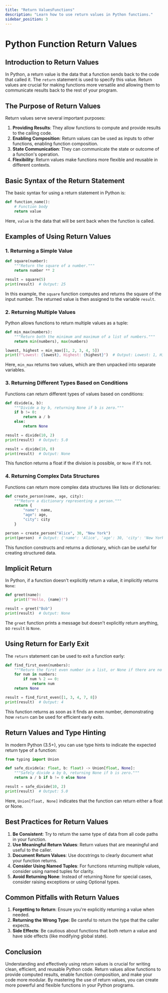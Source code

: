 ```yaml
---
title: "Return ValuesFunctions"
description: "Learn how to use return values in Python functions."
sidebar_position: 3
---
```


# Python Function Return Values

## Introduction to Return Values

In Python, a return value is the data that a function sends back to the code that called it. The `return` statement is used to specify this value. Return values are crucial for making functions more versatile and allowing them to communicate results back to the rest of your program.

## The Purpose of Return Values

Return values serve several important purposes:

1. **Providing Results**: They allow functions to compute and provide results to the calling code.
2. **Enabling Composition**: Return values can be used as inputs to other functions, enabling function composition.
3. **State Communication**: They can communicate the state or outcome of a function's operation.
4. **Flexibility**: Return values make functions more flexible and reusable in different contexts.

## Basic Syntax of the Return Statement

The basic syntax for using a return statement in Python is:

```python
def function_name():
    # Function body
    return value
```

Here, `value` is the data that will be sent back when the function is called.

## Examples of Using Return Values

### 1. Returning a Simple Value

```python
def square(number):
    """Return the square of a number."""
    return number ** 2

result = square(5)
print(result)  # Output: 25
```

In this example, the `square` function computes and returns the square of the input number. The returned value is then assigned to the variable `result`.

### 2. Returning Multiple Values

Python allows functions to return multiple values as a tuple:

```python
def min_max(numbers):
    """Return both the minimum and maximum of a list of numbers."""
    return min(numbers), max(numbers)

lowest, highest = min_max([1, 2, 3, 4, 5])
print(f"Lowest: {lowest}, Highest: {highest}")  # Output: Lowest: 1, Highest: 5
```

Here, `min_max` returns two values, which are then unpacked into separate variables.

### 3. Returning Different Types Based on Conditions

Functions can return different types of values based on conditions:

```python
def divide(a, b):
    """Divide a by b, returning None if b is zero."""
    if b != 0:
        return a / b
    else:
        return None

result = divide(10, 2)
print(result)  # Output: 5.0

result = divide(10, 0)
print(result)  # Output: None
```

This function returns a float if the division is possible, or `None` if it's not.

### 4. Returning Complex Data Structures

Functions can return more complex data structures like lists or dictionaries:

```python
def create_person(name, age, city):
    """Return a dictionary representing a person."""
    return {
        "name": name,
        "age": age,
        "city": city
    }

person = create_person("Alice", 30, "New York")
print(person)  # Output: {'name': 'Alice', 'age': 30, 'city': 'New York'}
```

This function constructs and returns a dictionary, which can be useful for creating structured data.

## Implicit Return

In Python, if a function doesn't explicitly return a value, it implicitly returns `None`:

```python
def greet(name):
    print(f"Hello, {name}!")

result = greet("Bob")
print(result)  # Output: None
```

The `greet` function prints a message but doesn't explicitly return anything, so `result` is `None`.

## Using Return for Early Exit

The `return` statement can be used to exit a function early:

```python
def find_first_even(numbers):
    """Return the first even number in a list, or None if there are no evens."""
    for num in numbers:
        if num % 2 == 0:
            return num
    return None

result = find_first_even([1, 3, 4, 7, 8])
print(result)  # Output: 4
```

This function returns as soon as it finds an even number, demonstrating how `return` can be used for efficient early exits.

## Return Values and Type Hinting

In modern Python (3.5+), you can use type hints to indicate the expected return type of a function:

```python
from typing import Union

def safe_divide(a: float, b: float) -> Union[float, None]:
    """Safely divide a by b, returning None if b is zero."""
    return a / b if b != 0 else None

result = safe_divide(10, 2)
print(result)  # Output: 5.0
```

Here, `Union[float, None]` indicates that the function can return either a float or None.

## Best Practices for Return Values

1. **Be Consistent**: Try to return the same type of data from all code paths in your function.
2. **Use Meaningful Return Values**: Return values that are meaningful and useful to the caller.
3. **Document Return Values**: Use docstrings to clearly document what your function returns.
4. **Consider Using Named Tuples**: For functions returning multiple values, consider using named tuples for clarity.
5. **Avoid Returning None**: Instead of returning None for special cases, consider raising exceptions or using Optional types.

## Common Pitfalls with Return Values

1. **Forgetting to Return**: Ensure you're explicitly returning a value when needed.
2. **Returning the Wrong Type**: Be careful to return the type that the caller expects.
3. **Side Effects**: Be cautious about functions that both return a value and have side effects (like modifying global state).

## Conclusion

Understanding and effectively using return values is crucial for writing clean, efficient, and reusable Python code. Return values allow functions to provide computed results, enable function composition, and make your code more modular. By mastering the use of return values, you can create more powerful and flexible functions in your Python programs.